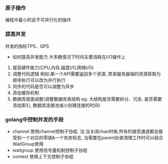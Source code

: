 ### 原子操作
编程中最小的且不可并行化的操作

### 提高并发
并发的指标TPS、QPS
- 如何提高并发能力
大多数情况下时间主要消耗在I/O操作上
1. 提高硬件能力(CPU,内存,磁盘I/O,网络I/O)
2. 调整代码逻辑 例如:某一个API需要返回多个资源, 原来服务器端的资源获取为顺序执行可以改为并行执行
3. 同步的代码是否可以调整为异步
4. 添加缓存机制
5. 数据库层面调整(调整数据库表结构 eg: 大结构是否需要拆分、冗余, 是否需要添加索引, 数据库连接池减小创建连接的时间)

### golang中控制并发的手段
- channel 使用channel控制子协程. 
注:当关闭chan时候,所有的接受通道都会接受到一个对应的零值&一个失败标志,
当需要在parent处做清理工作时可以结合WaitGroup使用
- waitgroup 使用信号量机制控制子协程
- context 使用上下文控制子协程